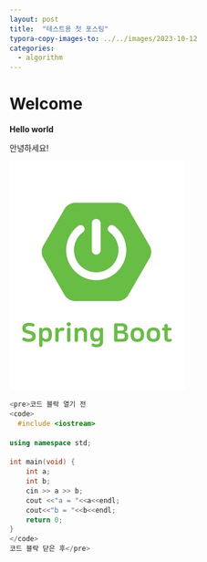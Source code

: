 ```yaml
---
layout: post
title:  "테스트용 첫 포스팅"
typora-copy-images-to: ../../images/2023-10-12
categories: 
  - algorithm
---
```


# Welcome

**Hello world**

안녕하세요!

![springboot](../../images/2023-10-12/springboot.png)

```c++
<pre>코드 블락 열기 전 
<code> 
  #include <iostream>

using namespace std;

int main(void) {
    int a;
    int b;
    cin >> a >> b;
    cout <<"a = "<<a<<endl;
    cout<<"b = "<<b<<endl;
    return 0;
}
</code> 
코드 블락 닫은 후</pre>
```

